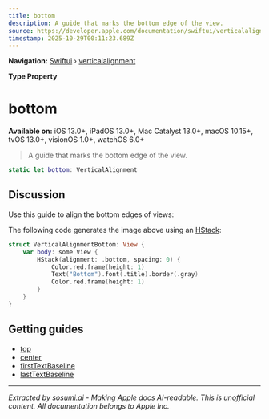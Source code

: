 ```yaml
---
title: bottom
description: A guide that marks the bottom edge of the view.
source: https://developer.apple.com/documentation/swiftui/verticalalignment/bottom
timestamp: 2025-10-29T00:11:23.689Z
---
```


**Navigation:** [Swiftui](/documentation/swiftui) › [verticalalignment](/documentation/swiftui/verticalalignment)

**Type Property**

# bottom

**Available on:** iOS 13.0+, iPadOS 13.0+, Mac Catalyst 13.0+, macOS 10.15+, tvOS 13.0+, visionOS 1.0+, watchOS 6.0+

> A guide that marks the bottom edge of the view.

```swift
static let bottom: VerticalAlignment
```

## Discussion

Use this guide to align the bottom edges of views:



The following code generates the image above using an [HStack](/documentation/swiftui/hstack):

```swift
struct VerticalAlignmentBottom: View {
    var body: some View {
        HStack(alignment: .bottom, spacing: 0) {
            Color.red.frame(height: 1)
            Text("Bottom").font(.title).border(.gray)
            Color.red.frame(height: 1)
        }
    }
}
```

## Getting guides

- [top](/documentation/swiftui/verticalalignment/top)
- [center](/documentation/swiftui/verticalalignment/center)
- [firstTextBaseline](/documentation/swiftui/verticalalignment/firsttextbaseline)
- [lastTextBaseline](/documentation/swiftui/verticalalignment/lasttextbaseline)

---

*Extracted by [sosumi.ai](https://sosumi.ai) - Making Apple docs AI-readable.*
*This is unofficial content. All documentation belongs to Apple Inc.*
